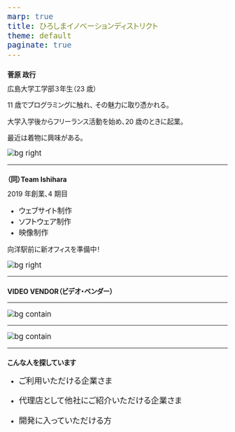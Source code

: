 ```yaml
---
marp: true
title: ひろしまイノベーションディストリクト
theme: default
paginate: true
---
```


<style>
* {
    font-feature-settings: "palt";
    font-size: 1.1em;
}
p {
    margin-top: .5em;
}
</style>

# 菅原 政行

広島大学工学部３年生（23 歳）

11 歳でプログラミングに触れ、
その魅力に取り憑かれる。

大学入学後からフリーランス活動を始め、20 歳のときに起業。

最近は着物に興味がある。

![bg right](https://i.imgur.com/syjBKaQ.png)

---

# （同）Team Ishihara

2019 年創業、4 期目

- ウェブサイト制作
- ソフトウェア制作
- 映像制作

向洋駅前に新オフィスを準備中！

![bg right](https://i.imgur.com/L0a7eWQ.png)

---

# VIDEO VENDOR（ビデオ・ベンダー）

---

![bg contain](https://qiita-image-store.s3.ap-northeast-1.amazonaws.com/0/116845/cbbda688-c8e8-3483-eff2-cbd514a813e6.png)

---

![bg contain](https://qiita-image-store.s3.ap-northeast-1.amazonaws.com/0/116845/7bda3e41-325a-cd37-ebaa-176de306987e.png)

---

# こんな人を探しています

- ご利用いただける企業さま
- 代理店として他社にご紹介いただける企業さま

- 開発に入っていただける方

